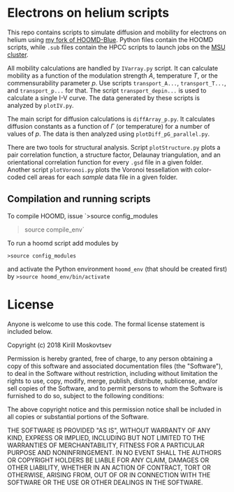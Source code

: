 # Electrons on helium scripts

This repo contains scripts to simulate diffusion and mobility for electrons on helium using [my fork of HOOMD-Blue](https://github.com/kmoskovtsev/HOOMD-Blue-fork). 
Python files contain the HOOMD scripts, while `.sub` files contain the HPCC scripts to launch jobs on the [MSU cluster](https://wiki.hpcc.msu.edu/). 

All mobility calculations are handled by `IVarray.py` script. It can calculate mobility as a function of the modulation strength $A$, temperature $T$, or the commensurability parameter $p$. Use scripts `transport_A...`, `transport_T...`, and `transport_p...` for that. The script `transport_depin...` is used to calculate a single I-V curve. The data generated by these scripts is analyzed by `plotIV.py`.

The main script for diffusion calculations is `diffArray_p.py`. It calculates diffusion constants as a function of $\Gamma$ (or temperature) for a number of values of $p$. The data is then analyzed using `plotDiff_pG_parallel.py`.

There are two tools for structural analysis. Script `plotStructure.py` plots a pair correlation function, a structure factor, Delaunay triangulation, and an orientational correlation function for every `.gsd` file in a given folder. Another script `plotVoronoi.py` plots the Voronoi tessellation with color-coded cell areas for each *sample* data file in a given folder.




## Compilation and running scripts
To compile HOOMD, issue
`>source config_modules

>source compile_env`

To run a hoomd script add modules by

`>source config_modules`

and activate the Python environment `hoomd_env` (that should be created first) by
`>source hoomd_env/bin/activate`


# License
Anyone is welcome to use this code. The formal license statement is included below.

Copyright (c) 2018 Kirill Moskovtsev

Permission is hereby granted, free of charge, to any person obtaining a copy of this software and associated documentation files (the "Software"), to deal in the Software without restriction, including without limitation the rights to use, copy, modify, merge, publish, distribute, sublicense, and/or sell copies of the Software, and to permit persons to whom the Software is furnished to do so, subject to the following conditions:

The above copyright notice and this permission notice shall be included in all copies or substantial portions of the Software.

THE SOFTWARE IS PROVIDED "AS IS", WITHOUT WARRANTY OF ANY KIND, EXPRESS OR IMPLIED, INCLUDING BUT NOT LIMITED TO THE WARRANTIES OF MERCHANTABILITY, FITNESS FOR A PARTICULAR PURPOSE AND NONINFRINGEMENT. IN NO EVENT SHALL THE AUTHORS OR COPYRIGHT HOLDERS BE LIABLE FOR ANY CLAIM, DAMAGES OR OTHER LIABILITY, WHETHER IN AN ACTION OF CONTRACT, TORT OR OTHERWISE, ARISING FROM, OUT OF OR IN CONNECTION WITH THE SOFTWARE OR THE USE OR OTHER DEALINGS IN THE SOFTWARE.
